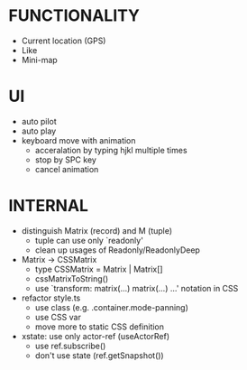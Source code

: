 # FUNCTIONALITY

- Current location (GPS)
- Like
- Mini-map

# UI

- auto pilot
- auto play
- keyboard move with animation
  - acceralation by typing hjkl multiple times
  - stop by SPC key
  - cancel animation

# INTERNAL

- distinguish Matrix (record) and M (tuple)
  - tuple can use only `readonly'
  - clean up usages of Readonly/ReadonlyDeep
- Matrix -> CSSMatrix
  - type CSSMatrix = Matrix | Matrix[]
  - cssMatrixToString()
  - use `transform: matrix(...) matrix(...) ...' notation in CSS
- refactor style.ts
  - use class (e.g. .container.mode-panning)
  - use CSS var
  - move more to static CSS definition
- xstate: use only actor-ref (useActorRef)
  - use ref.subscribe()
  - don't use state (ref.getSnapshot())

